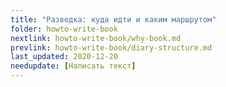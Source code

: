 ```yaml
---
title: "Разведка: куда идти и каким маршрутом"
folder: howto-write-book
nextlink: howto-write-book/why-book.md
prevlink: howto-write-book/diary-structure.md
last_updated: 2020-12-20
needupdate: [Написать текст]
---
```

